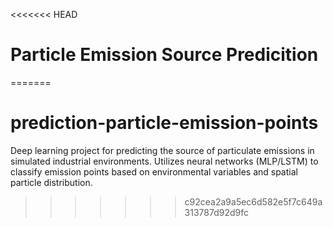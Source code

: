 <<<<<<< HEAD
# Particle Emission Source Predicition
=======
# prediction-particle-emission-points
Deep learning project for predicting the source of particulate emissions in simulated industrial environments. Utilizes neural networks (MLP/LSTM) to classify emission points based on environmental variables and spatial particle distribution.
>>>>>>> c92cea2a9a5ec6d582e5f7c649a313787d92d9fc
